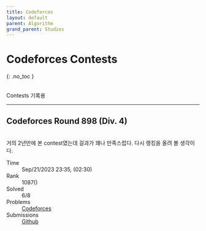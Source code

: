 ```yaml
---
title: Codeforces
layout: default
parent: Algorithm
grand_parent: Studies
---
```


# Codeforces Contests
{: .no_toc }

<br/>
Contests 기록용

---

## Codeforces Round 898 (Div. 4)

<br/>
거의 2년만에 본 contest였는데 걸과가 꽤나 만족스럽다. 다시 랭킹을 올려 볼 생각이다.

<dl>
  <dt>Time</dt>
  <dd>Sep/21/2023 23:35, (02:30)</dd>
  <dt>Rank</dt>
  <dd>1087()</dd>
  <dt>Solved</dt>
  <dd>6/8</dd>
  <dt>Problems</dt>
  <dd><a href="https://codeforces.com/contest/1873">Codeforces</a></dd>
  <dt>Submissions</dt>
  <dd><a href="https://github.com/Caphile/algorithm/tree/main/Codeforces/Round%20898%20(Div.%204)">Github</a></dd>
</dl>